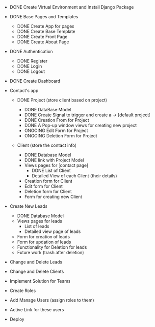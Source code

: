 - DONE Create Virtual Environment and Install Django Package

- DONE Base Pages and Templates
    - DONE Create App for pages
    - DONE Create Base Template
    - DONE Create Front Page
    - DONE Create About Page

- DONE Authentication
    - DONE Register
    - DONE Login
    - DONE Logout

- DONE Create Dashboard

- Contact's app
    - DONE Project (store client based on project)
        - DONE DataBase Model
        - DONE Create Signal to trigger and create a -> [default project]
        - DONE Creation From for Project
        - DONE A Pop-up window views for creating new project
        - ONGOING Edit Form for Project
        - ONGOING Deletion Form for Project
        

    - Client (store the contact info)
        - DONE Database Model
        - DONE link with Project Model
        - Views pages for [contact page]
            - DONE List of Client
            - Detailed View of each Client (their details)
        - Creation form for Client
        - Edit form for Client
        - Deletion form for Client
        - Form for creating new Client


- Create New Leads
    - DONE Database Model
    - Views pages for leads
        - List of leads
        - Detailed view page of leads
    - Form for creation of leads
    - Form for updation of leads
    - Functionality for Deletion for leads 
    - Future work (trash after deletion)

- Change and Delete Leads

- Change and Delete Clients

- Implement Solution for Teams

- Create Roles

- Add Manage Users (assign roles to them)

- Active Link for these users

- Deploy